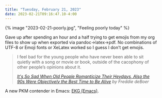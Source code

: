 ```yaml
---
title: "Tuesday, February 21, 2023"
date: 2023-02-21T09:16:47.10-4:00
---
```


{% image "2023-02-21-poorly.jpg", "Feeling poorly today" %}

Gave up after spending an hour and a half trying to get emojis from my org files to show up when exported via pandoc->latex->pdf. No combinations of UTF-8 or Emoji fonts or XeLatex worked so I guess I don't get emojis.


> I feel bad for the young people who have never been able to sit quietly with a song or movie or book, outside of the cacophony of other people’s opinions about it.
> 
> <cite>[It's So Sad When Old People Romanticize Their Heydays, Also the 90s Were Objectively the Best Time to Be Alive](https://freddiedeboer.substack.com/p/its-so-sad-when-old-people-romanticize) by Freddie deBoer</cite>

A new PKM contender in Emacs: [EKG (Emacs)](https://github.com/ahyatt/ekg).
